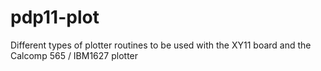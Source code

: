 # pdp11-plot
Different types of plotter routines to be used with the XY11 board and the Calcomp 565 / IBM1627 plotter

